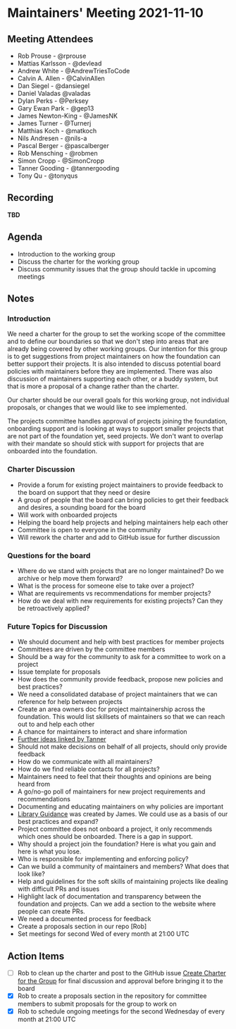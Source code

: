 # Maintainers' Meeting 2021-11-10

## Meeting Attendees

- Rob Prouse - @rprouse
- Mattias Karlsson - @devlead
- Andrew White - @AndrewTriesToCode
- Calvin A. Allen - @CalvinAllen
- Dan Siegel - @dansiegel
- Daniel Valadas @valadas
- Dylan Perks - @Perksey
- Gary Ewan Park - @gep13
- James Newton-King - @JamesNK
- James Turner - @Turnerj
- Matthias Koch - @matkoch
- Nils Andresen - @nils-a
- Pascal Berger - @pascalberger
- Rob Mensching - @robmen
- Simon Cropp - @SimonCropp
- Tanner Gooding - @tannergooding
- Tony Qu - @tonyqus

## Recording

**TBD**

## Agenda

- Introduction to the working group
- Discuss the charter for the working group
- Discuss community issues that the group should tackle in upcoming meetings

## Notes

### Introduction

We need a charter for the group to set the working scope of the committee and to define our boundaries so that we don't step into areas that are already being covered by other working groups. Our intention for this group is to get suggestions from project maintainers on how the foundation can better support their projects. It is also intended to discuss potential board policies with maintainers before they are implemented. There was also discussion of maintainers supporting each other, or a buddy system, but that is more a proposal of a change rather than the charter.

Our charter should be our overall goals for this working group, not individual proposals, or changes that we would like to see implemented.

The projects committee handles approval of projects joining the foundation, onboarding support and is looking at ways to support smaller projects that are not part of the foundation yet, seed projects. We don't want to overlap with their mandate so should stick with support for projects that are onboarded into the foundation.

### Charter Discussion

- Provide a forum for existing project maintainers to provide feedback to the board on support that they need or desire
- A group of people that the board can bring policies to get their feedback and desires, a sounding board for the board
- Will work with onboarded projects
- Helping the board help projects and helping maintainers help each other
- Committee is open to everyone in the community
- Will rework the charter and add to GitHub issue for further discussion

### Questions for the board

- Where do we stand with projects that are no longer maintained? Do we archive or help move them forward?
- What is the process for someone else to take over a project?
- What are requirements vs recommendations for member projects?
- How do we deal with new requirements for existing projects? Can they be retroactively applied?

### Future Topics for Discussion

- We should document and help with best practices for member projects
- Committees are driven by the committee members
- Should be a way for the community to ask for a committee to work on a project
- Issue template for proposals
- How does the community provide feedback, propose new policies and best practices?
- We need a consolidated database of project maintainers that we can reference for help between projects
- Create an area owners doc for project maintainership across the foundation. This would list skillsets of maintainers so that we can reach out to and help each other
- A chance for maintainers to interact and share information
- [Further ideas linked by Tanner](https://github.com/dotnet-foundation/Home/discussions/52#discussioncomment-1453758)
- Should not make decisions on behalf of all projects, should only provide feedback
- How do we communicate with all maintainers?
- How do we find reliable contacts for all projects?
- Maintainers need to feel that their thoughts and opinions are being heard from
- A go/no-go poll of maintainers for new project requirements and recommendations
- Documenting and educating maintainers on why policies are important
- [Library Guidance](https://docs.microsoft.com/en-us/dotnet/standard/library-guidance/) was created by James. We could use as a basis of our best practices and expand?
- Project committee does not onboard a project, it only recommends which ones should be onboarded. There is a gap in support.
- Why should a project join the foundation? Here is what you gain and here is what you lose.
- Who is responsible for implementing and enforcing policy?
- Can we build a community of maintainers and members? What does that look like?
- Help and guidelines for the soft skills of maintaining projects like dealing with difficult PRs and issues
- Highlight lack of documentation and transparency between the foundation and projects. Can we add a section to the website where people can create PRs.
- We need a documented process for feedback
- Create a proposals section in our repo [Rob]
- Set meetings for second Wed of every month at 21:00 UTC

## Action Items

- [ ] Rob to clean up the charter and post to the GitHub issue [Create Charter for the Group](https://github.com/dotnet-foundation/wg-maintainers/issues/5) for final discussion and approval before bringing it to the board
- [x] Rob to create a proposals section in the repository for committee members to submit proposals for the group to work on
- [x] Rob to schedule ongoing meetings for the second Wednesday of every month at 21:00 UTC
